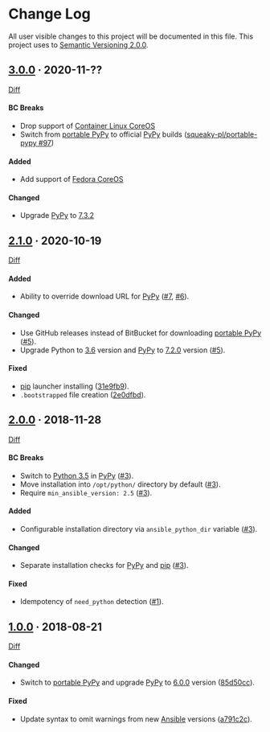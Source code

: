 Change Log
==========

All user visible changes to this project will be documented in this file. This project uses to [Semantic Versioning 2.0.0].




## [3.0.0] · 2020-11-??

[Diff](https://github.com/instrumentisto/ansible-coreos-bootstrap/compare/2.1.0...3.0.0)

#### BC Breaks

- Drop support of [Container Linux CoreOS]
- Switch from [portable PyPy] to official [PyPy] builds ([squeaky-pl/portable-pypy #97])

#### Added

- Add support of [Fedora CoreOS]

#### Changed

- Upgrade [PyPy] to [7.3.2][PyPy 7.3.2]

[squeaky-pl/portable-pypy #97]: https://github.com/squeaky-pl/portable-pypy/issues/97




## [2.1.0] · 2020-10-19

[Diff](https://github.com/instrumentisto/ansible-coreos-bootstrap/compare/2.0.0...2.1.0)

#### Added

- Ability to override download URL for [PyPy] ([#7], [#6]).

#### Changed

- Use GitHub releases instead of BitBucket for downloading [portable PyPy] ([#5]).
- Upgrade Python to [3.6][Python 3.6] version and [PyPy] to [7.2.0][PyPy 7.2.0] version ([#5]).

#### Fixed

- [pip] launcher installing ([31e9fb9]).
- `.bootstrapped` file creation ([2e0dfbd]).

[#5]: https://github.com/instrumentisto/ansible-coreos-bootstrap/pull/5
[#6]: https://github.com/instrumentisto/ansible-coreos-bootstrap/issues/6
[#7]: https://github.com/instrumentisto/ansible-coreos-bootstrap/pull/7
[31e9fb9]: https://github.com/instrumentisto/ansible-coreos-bootstrap/commit/31e9fb9e7119e85c39bc1938c15c5df75b8ecad9
[2e0dfbd]: https://github.com/instrumentisto/ansible-coreos-bootstrap/commit/2e0dfbd4b47d623e75c287ca3f2b31ced163ead3




## [2.0.0] · 2018-11-28

[Diff](https://github.com/instrumentisto/ansible-coreos-bootstrap/compare/1.0.0...2.0.0)

#### BC Breaks

- Switch to [Python 3.5] in [PyPy] ([#3]).
- Move installation into `/opt/python/` directory by default ([#3]).
- Require `min_ansible_version: 2.5` ([#3]).

#### Added

- Configurable installation directory via `ansible_python_dir` variable ([#3]).

#### Changed

- Separate installation checks for [PyPy] and [pip] ([#3]).

#### Fixed

- Idempotency of `need_python` detection ([#1]).

[#1]: https://github.com/instrumentisto/ansible-coreos-bootstrap/pull/1
[#3]: https://github.com/instrumentisto/ansible-coreos-bootstrap/pull/3




## [1.0.0] · 2018-08-21

[Diff](https://github.com/instrumentisto/ansible-coreos-bootstrap/compare/forked...1.0.0)

#### Changed

- Switch to [portable PyPy] and upgrade [PyPy] to [6.0.0](http://doc.pypy.org/en/latest/release-v6.0.0.html) version ([85d50cc](https://github.com/instrumentisto/ansible-coreos-bootstrap/commit/85d50cc96616506ae57173b1adbbee09d7f2dd29)).

#### Fixed

- Update syntax to omit warnings from new [Ansible] versions ([a791c2c](https://github.com/instrumentisto/ansible-coreos-bootstrap/commit/a791c2c5705a5d1a30ec503907f938b6bc221d3a)).





[3.0.0]: https://github.com/instrumentisto/ansible-coreos-bootstrap/tree/3.0.0
[2.1.0]: https://github.com/instrumentisto/ansible-coreos-bootstrap/tree/2.1.0
[2.0.0]: https://github.com/instrumentisto/ansible-coreos-bootstrap/tree/2.0.0
[1.0.0]: https://github.com/instrumentisto/ansible-coreos-bootstrap/tree/1.0.0

[Fedora CoreOS]: https://getfedora.org/en/coreos
[Container Linux CoreOS]: https://coreos.com/os/docs/latest/
[Ansible]: https://www.ansible.com
[pip]: https://pypi.org/project/pip
[portable PyPy]: https://github.com/squeaky-pl/portable-pypy
[PyPy]: https://pypy.org
[Python 3.5]: https://www.python.org/downloads/release/python-350
[Python 3.6]: https://www.python.org/downloads/release/python-360
[PyPy 7.2.0]: http://doc.pypy.org/en/latest/release-v7.2.0.html
[PyPy 7.3.2]: http://doc.pypy.org/en/latest/release-v7.3.2.html
[Semantic Versioning 2.0.0]: https://semver.org
